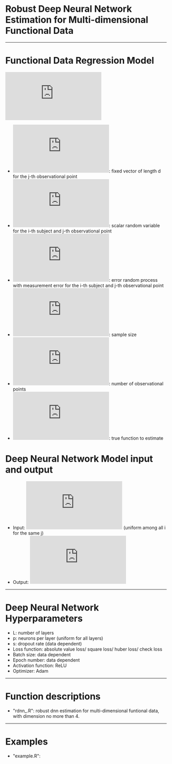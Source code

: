 # Robust Deep Neural Network Estimation for Multi-dimensional Functional Data
------------------------------------------------

# Functional Data Regression Model
![model](https://latex.codecogs.com/gif.latex?Y_%7Bij%7D%20%3Df_0%5Cleft%28%5Cmathbf%7BX%7D_j%5Cright%29%20&plus;%20%5Cepsilon_%7Bi%7D%5Cleft%28%5Cmathbf%7BX%7D_j%5Cright%29%2C%20%7E%7Ei%20%3D%201%2C%202%2C%20%5Cldots%2C%20n%2C%20j%20%3D%201%2C%202%2C%20%5Cldots%2C%20N)
- ![X](https://latex.codecogs.com/gif.latex?%5Cmathbf%7BX%7D_%7Bj%7D%5Cin%20%5Cmathbb%7BR%7D%5Ed): fixed vector of length d for the j-th observational point
- ![Y](https://latex.codecogs.com/gif.latex?Y_%7Bij%7D): scalar random variable for the i-th subject and j-th observational point
- ![error](https://latex.codecogs.com/gif.latex?%5Cepsilon_%7Bi%7D%5Cleft%28%5Cmathbf%7BX%7D_j%5Cright%29): error random process with measurement error for the i-th subject and j-th observational point
- ![n](https://latex.codecogs.com/gif.latex?n): sample size
- ![N](https://latex.codecogs.com/gif.latex?N): number of observational points
- ![f](https://latex.codecogs.com/gif.latex?f_0%3A%20%5Cmathbb%7BR%7D%5Ed%20%5Crightarrow%20%5Cmathbb%7BR%7D): true function to estimate

# Deep Neural Network Model input and output
- Input: ![X](https://latex.codecogs.com/gif.latex?%5Cmathbf%7BX%7D_%7Bj%7D) (uniform among all i for the same j)
- Output: ![Y](https://latex.codecogs.com/gif.latex?Y_%7Bij%7D)
-------------------------------------------------------------

# Deep Neural Network Hyperparameters 
- L: number of layers 
- p: neurons per layer (uniform for all layers)
- s: dropout rate (data dependent)
- Loss function: absolute value loss/ square loss/ huber loss/ check loss
- Batch size: data dependent
- Epoch number: data dependent
- Activation function: ReLU
- Optimizer: Adam 
-------------------------------------------------------------

# Function descriptions
- "rdnn_.R": robust dnn estimation for multi-dimensional funtional data, with dimension no more than 4.
-------------------------------------------------------------

# Examples
- "example.R": 
